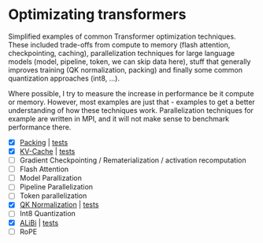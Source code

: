 # Optimizating transformers
Simplified examples of common Transformer optimization techniques. These included
trade-offs from compute to memory (flash attention, checkpointing, caching), parallelization techniques for large language models (model, pipeline,
token, we can skip data here), stuff that generally improves training (QK normalization,
packing) and finally some common quantization approaches (int8, ...).

Where possible, I try to measure the increase in performance be it compute or memory. 
However, most examples are just that - examples to get a better understanding of 
how these techniques work. Parallelization techniques for example are written in MPI,
and it will not make sense to benchmark performance there.

- [X] [Packing](https://github.com/lweitkamp/optimizing_transformers/blob/main/optimizing_transformers/alibi.py) | [tests](https://github.com/lweitkamp/optimizing_transformers/blob/main/optimizing_transformers/alibi_test.py)
- [X] [KV-Cache](https://github.com/lweitkamp/optimizing_transformers/blob/main/optimizing_transformers/kv_cache.py) | [tests](https://github.com/lweitkamp/optimizing_transformers/blob/main/optimizing_transformers/kv_cache_test.py)
- [ ] Gradient Checkpointing / Rematerialization / activation recomputation
- [ ] Flash Attention
- [ ] Model Parallization
- [ ] Pipeline Parallelization
- [ ] Token parallelization
- [X] [QK Normalization](https://github.com/lweitkamp/optimizing_transformers/blob/main/optimizing_transformers/qk_normalization.py) | [tests](https://github.com/lweitkamp/optimizing_transformers/blob/main/optimizing_transformers/qk_normalization_test.py)
- [ ] Int8 Quantization
- [X] [ALiBi](https://github.com/lweitkamp/optimizing_transformers/blob/main/optimizing_transformers/alibi.py) | [tests](https://github.com/lweitkamp/optimizing_transformers/blob/main/optimizing_transformers/alibi_test.py)
- [ ] RoPE
